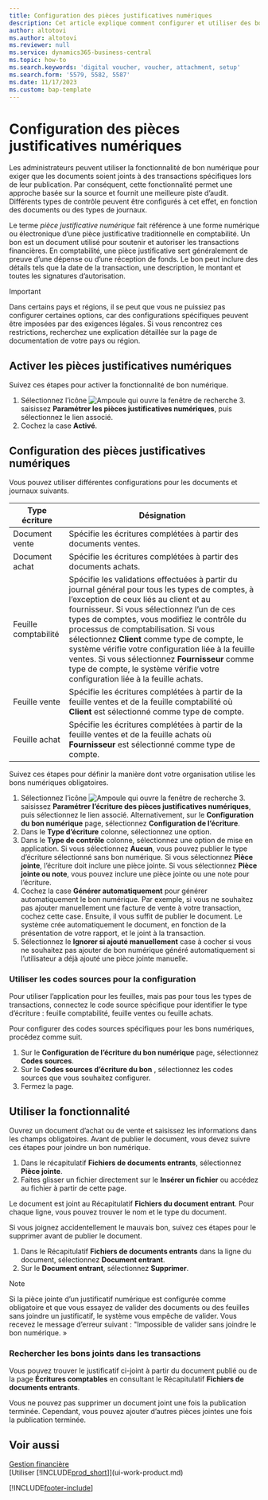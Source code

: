 ```yaml
---
title: Configuration des pièces justificatives numériques
description: Cet article explique comment configurer et utiliser des bons numériques obligatoires dans Microsoft Dynamics 365 Business Central.
author: altotovi
ms.author: altotovi
ms.reviewer: null
ms.service: dynamics365-business-central
ms.topic: how-to
ms.search.keywords: 'digital voucher, voucher, attachment, setup'
ms.search.form: '5579, 5582, 5587'
ms.date: 11/17/2023
ms.custom: bap-template
---
```


# <a name="set-up-digital-vouchers"></a>Configuration des pièces justificatives numériques

Les administrateurs peuvent utiliser la fonctionnalité de bon numérique pour exiger que les documents soient joints à des transactions spécifiques lors de leur publication. Par conséquent, cette fonctionnalité permet une approche basée sur la source et fournit une meilleure piste d’audit. Différents types de contrôle peuvent être configurés à cet effet, en fonction des documents ou des types de journaux.

Le terme *pièce justificative numérique* fait référence à une forme numérique ou électronique d’une pièce justificative traditionnelle en comptabilité. Un bon est un document utilisé pour soutenir et autoriser les transactions financières. En comptabilité, une pièce justificative sert généralement de preuve d’une dépense ou d’une réception de fonds. Le bon peut inclure des détails tels que la date de la transaction, une description, le montant et toutes les signatures d’autorisation.

> [!IMPORTANT]
> Dans certains pays et régions, il se peut que vous ne puissiez pas configurer certaines options, car des configurations spécifiques peuvent être imposées par des exigences légales. Si vous rencontrez ces restrictions, recherchez une explication détaillée sur la page de documentation de votre pays ou région.

## <a name="enable-digital-vouchers"></a>Activer les pièces justificatives numériques

Suivez ces étapes pour activer la fonctionnalité de bon numérique.

1. Sélectionnez l’icône ![Ampoule qui ouvre la fenêtre de recherche 3.](media/ui-search/search_small.png "Dites-moi ce que vous voulez faire") saisissez **Paramétrer les pièces justificatives numériques**, puis sélectionnez le lien associé.
2. Cochez la case **Activé**.

## <a name="set-up-digital-vouchers-1"></a>Configuration des pièces justificatives numériques

Vous pouvez utiliser différentes configurations pour les documents et journaux suivants.

| Type écriture | Désignation |
|------------|-------------|
| Document vente | Spécifie les écritures complétées à partir des documents ventes. |
| Document achat | Spécifie les écritures complétées à partir des documents achats. |
| Feuille comptabilité | Spécifie les validations effectuées à partir du journal général pour tous les types de comptes, à l’exception de ceux liés au client et au fournisseur. Si vous sélectionnez l’un de ces types de comptes, vous modifiez le contrôle du processus de comptabilisation. Si vous sélectionnez **Client** comme type de compte, le système vérifie votre configuration liée à la feuille ventes. Si vous sélectionnez **Fournisseur** comme type de compte, le système vérifie votre configuration liée à la feuille achats. |
| Feuille vente | Spécifie les écritures complétées à partir de la feuille ventes et de la feuille comptabilité où **Client** est sélectionné comme type de compte. |
| Feuille achat | Spécifie les écritures complétées à partir de la feuille ventes et de la feuille achats où **Fournisseur** est sélectionné comme type de compte. |

Suivez ces étapes pour définir la manière dont votre organisation utilise les bons numériques obligatoires.

1. Sélectionnez l’icône ![Ampoule qui ouvre la fenêtre de recherche 3.](media/ui-search/search_small.png "Dites-moi ce que vous voulez faire") saisissez **Paramétrer l’écriture des pièces justificatives numériques**, puis sélectionnez le lien associé. Alternativement, sur le **Configuration du bon numérique** page, sélectionnez **Configuration de l’écriture**.
2. Dans le **Type d’écriture** colonne, sélectionnez une option.
3. Dans le **Type de contrôle** colonne, sélectionnez une option de mise en application. Si vous sélectionnez **Aucun**, vous pouvez publier le type d’écriture sélectionné sans bon numérique. Si vous sélectionnez **Pièce jointe**, l’écriture doit inclure une pièce jointe. Si vous sélectionnez **Pièce jointe ou note**, vous pouvez inclure une pièce jointe ou une note pour l’écriture. 
4. Cochez la case **Générer automatiquement** pour générer automatiquement le bon numérique. Par exemple, si vous ne souhaitez pas ajouter manuellement une facture de vente à votre transaction, cochez cette case. Ensuite, il vous suffit de publier le document. Le système crée automatiquement le document, en fonction de la présentation de votre rapport, et le joint à la transaction.
5. Sélectionnez le **Ignorer si ajouté manuellement** case à cocher si vous ne souhaitez pas ajouter de bon numérique généré automatiquement si l’utilisateur a déjà ajouté une pièce jointe manuelle.

### <a name="use-source-codes-for-setup"></a>Utiliser les codes sources pour la configuration

Pour utiliser l’application pour les feuilles, mais pas pour tous les types de transactions, connectez le code source spécifique pour identifier le type d’écriture : feuille comptabilité, feuille ventes ou feuille achats.

Pour configurer des codes sources spécifiques pour les bons numériques, procédez comme suit.

1. Sur le **Configuration de l’écriture du bon numérique** page, sélectionnez **Codes sources**.
2. Sur le **Codes sources d’écriture du bon** , sélectionnez les codes sources que vous souhaitez configurer.
3. Fermez la page.

## <a name="use-the-functionality"></a>Utiliser la fonctionnalité

Ouvrez un document d’achat ou de vente et saisissez les informations dans les champs obligatoires. Avant de publier le document, vous devez suivre ces étapes pour joindre un bon numérique.

1. Dans le récapitulatif **Fichiers de documents entrants**, sélectionnez **Pièce jointe**.
2. Faites glisser un fichier directement sur le **Insérer un fichier** ou accédez au fichier à partir de cette page.

Le document est joint au Récapitulatif **Fichiers du document entrant**. Pour chaque ligne, vous pouvez trouver le nom et le type du document.

Si vous joignez accidentellement le mauvais bon, suivez ces étapes pour le supprimer avant de publier le document.

1. Dans le Récapitulatif **Fichiers de documents entrants** dans la ligne du document, sélectionnez **Document entrant**.
2. Sur le **Document entrant**, sélectionnez **Supprimer**.

> [!NOTE]
> Si la pièce jointe d’un justificatif numérique est configurée comme obligatoire et que vous essayez de valider des documents ou des feuilles sans joindre un justificatif, le système vous empêche de valider. Vous recevez le message d’erreur suivant : "Impossible de valider sans joindre le bon numérique. »

### <a name="find-attached-vouchers-in-transactions"></a>Rechercher les bons joints dans les transactions

Vous pouvez trouver le justificatif ci-joint à partir du document publié ou de la page **Écritures comptables** en consultant le Récapitulatif **Fichiers de documents entrants**.

Vous ne pouvez pas supprimer un document joint une fois la publication terminée. Cependant, vous pouvez ajouter d’autres pièces jointes une fois la publication terminée.

## <a name="see-also"></a>Voir aussi

[Gestion financière](finance.md)  
[Utiliser [!INCLUDE[prod_short](includes/prod_short.md)]](ui-work-product.md)

[!INCLUDE[footer-include](includes/footer-banner.md)]
